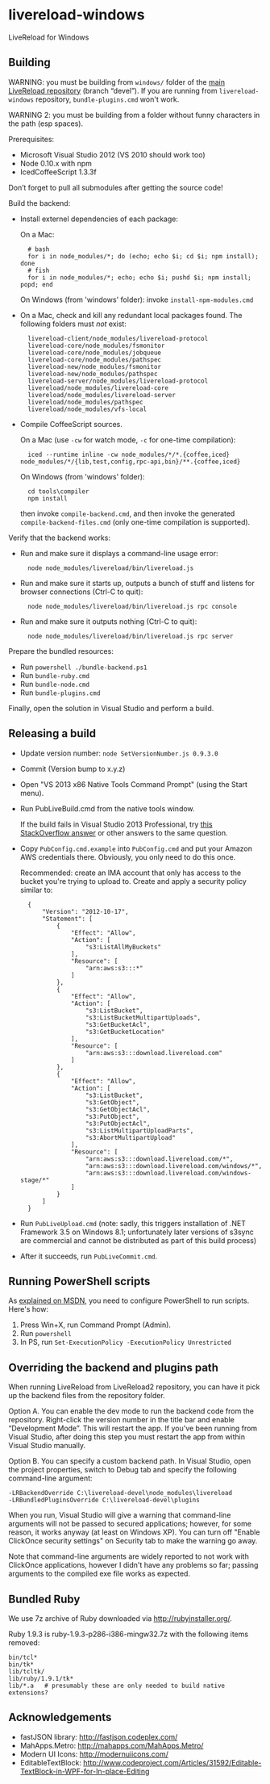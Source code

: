livereload-windows
==================

LiveReload for Windows


## Building

WARNING: you must be building from `windows/` folder of the [main LiveReload repository](https://github.com/livereload/LiveReload2) (branch “devel”). If you are running from `livereload-windows` repository, `bundle-plugins.cmd` won't work.

WARNING 2: you must be building from a folder without funny characters in the path (esp spaces).

Prerequisites:

* Microsoft Visual Studio 2012 (VS 2010 should work too)
* Node 0.10.x with npm
* IcedCoffeeScript 1.3.3f

Don’t forget to pull all submodules after getting the source code!

Build the backend:

* Install externel dependencies of each package:

    On a Mac:

        # bash
        for i in node_modules/*; do (echo; echo $i; cd $i; npm install); done
        # fish
        for i in node_modules/*; echo; echo $i; pushd $i; npm install; popd; end

    On Windows (from 'windows' folder): invoke `install-npm-modules.cmd`
        

* On a Mac, check and kill any redundant local packages found. The following folders must _not_ exist:

        livereload-client/node_modules/livereload-protocol
        livereload-core/node_modules/fsmonitor
        livereload-core/node_modules/jobqueue
        livereload-core/node_modules/pathspec
        livereload-new/node_modules/fsmonitor
        livereload-new/node_modules/pathspec
        livereload-server/node_modules/livereload-protocol
        livereload/node_modules/livereload-core
        livereload/node_modules/livereload-server
        livereload/node_modules/pathspec
        livereload/node_modules/vfs-local

* Compile CoffeeScript sources.

    On a Mac (use `-cw` for watch mode, `-c` for one-time compilation):

        iced --runtime inline -cw node_modules/*/*.{coffee,iced} node_modules/*/{lib,test,config,rpc-api,bin}/**.{coffee,iced}

    On Windows (from 'windows' folder):

        cd tools\compiler
        npm install

    then invoke `compile-backend.cmd`, and then invoke the generated `compile-backend-files.cmd` (only one-time compilation is supported).

Verify that the backend works:

* Run and make sure it displays a command-line usage error:

        node node_modules/livereload/bin/livereload.js

* Run and make sure it starts up, outputs a bunch of stuff and listens for browser connections (Ctrl-C to quit):

        node node_modules/livereload/bin/livereload.js rpc console

* Run and make sure it outputs nothing (Ctrl-C to quit):

        node node_modules/livereload/bin/livereload.js rpc server

Prepare the bundled resources:

* Run `powershell ./bundle-backend.ps1`
* Run `bundle-ruby.cmd`
* Run `bundle-node.cmd`
* Run `bundle-plugins.cmd`

Finally, open the solution in Visual Studio and perform a build.


## Releasing a build

* Update version number: `node SetVersionNumber.js 0.9.3.0`

* Commit (Version bump to x.y.z)

* Open "VS 2013 x86 Native Tools Command Prompt" (using the Start menu).

* Run PubLiveBuild.cmd from the native tools window.

    If the build fails in Visual Studio 2013 Professional, try [this StackOverflow answer](http://stackoverflow.com/a/25756668/58146) or other answers to the same question.

* Copy `PubConfig.cmd.example` into `PubConfig.cmd` and put your Amazon AWS credentials there. Obviously, you only need to do this once.

    Recommended: create an IMA account that only has access to the bucket you're trying to upload to. Create and apply a security policy similar to:

        {
            "Version": "2012-10-17",
            "Statement": [
                {
                    "Effect": "Allow",
                    "Action": [
                        "s3:ListAllMyBuckets"
                    ],
                    "Resource": [
                        "arn:aws:s3:::*"
                    ]
                },
                {
                    "Effect": "Allow",
                    "Action": [
                        "s3:ListBucket",
                        "s3:ListBucketMultipartUploads",
                        "s3:GetBucketAcl",
                        "s3:GetBucketLocation"
                    ],
                    "Resource": [
                        "arn:aws:s3:::download.livereload.com"
                    ]
                },
                {
                    "Effect": "Allow",
                    "Action": [
                        "s3:ListBucket",
                        "s3:GetObject",
                        "s3:GetObjectAcl",
                        "s3:PutObject",
                        "s3:PutObjectAcl",
                        "s3:ListMultipartUploadParts",
                        "s3:AbortMultipartUpload"
                    ],
                    "Resource": [
                        "arn:aws:s3:::download.livereload.com/*",
                        "arn:aws:s3:::download.livereload.com/windows/*",
                        "arn:aws:s3:::download.livereload.com/windows-stage/*"
                    ]
                }
            ]
        }

* Run `PubLiveUpload.cmd` (note: sadly, this triggers installation of .NET Framework 3.5 on Windows 8.1; unfortunately later versions of s3sync are commercial and cannot be distributed as part of this build process)

* After it succeeds, run `PubLiveCommit.cmd`.

## Running PowerShell scripts

As [explained on MSDN](http://technet.microsoft.com/library/hh847748.aspx), you need to configure PowerShell to run scripts. Here's how:

1. Press Win+X, run Command Prompt (Admin).
2. Run `powershell`
3. In PS, run `Set-ExecutionPolicy -ExecutionPolicy Unrestricted`


## Overriding the backend and plugins path

When running LiveReload from LiveReload2 repository, you can have it pick up the backend files from the repository folder.

Option A. You can enable the dev mode to run the backend code from the repository. Right-click the version number in the title bar and enable “Development Mode”. This will restart the app. If you've been running from Visual Studio, after doing this step you must restart the app from within Visual Studio manually.


Option B. You can specify a custom backend path. In Visual Studio, open the project properties, switch to Debug tab and specify the following command-line argument:

    -LRBackendOverride C:\livereload-devel\node_modules\livereload
    -LRBundledPluginsOverride C:\livereload-devel\plugins

When you run, Visual Studio will give a warning that command-line arguments will not be passed to secured applications; however, for some reason, it works anyway (at least on Windows XP). You can turn off "Enable ClickOnce security settings" on Security tab to make the warning go away.

Note that command-line arguments are widely reported to not work with ClickOnce applications, however I didn't have any problems so far; passing arguments to the compiled exe file works as expected.


## Bundled Ruby

We use 7z archive of Ruby downloaded via http://rubyinstaller.org/.

Ruby 1.9.3 is ruby-1.9.3-p286-i386-mingw32.7z with the following items removed:

	bin/tcl*
	bin/tk*
	lib/tcltk/
	lib/ruby/1.9.1/tk*
	lib/*.a   # presumably these are only needed to build native extensions?


## Acknowledgements

* fastJSON library:      http://fastjson.codeplex.com/
* MahApps.Metro:         http://mahapps.com/MahApps.Metro/
* Modern UI Icons:       http://modernuiicons.com/
* EditableTextBlock:     http://www.codeproject.com/Articles/31592/Editable-TextBlock-in-WPF-for-In-place-Editing
